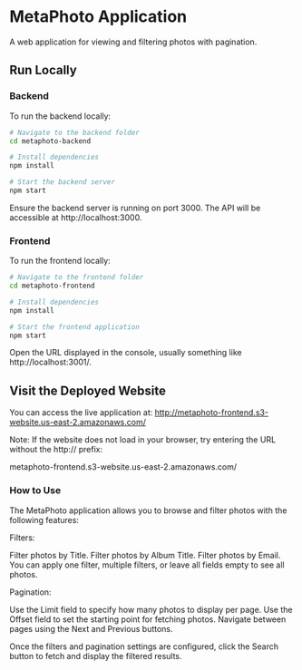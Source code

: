 # MetaPhoto Application

A web application for viewing and filtering photos with pagination.

## Run Locally

### Backend
To run the backend locally:

```bash
# Navigate to the backend folder
cd metaphoto-backend

# Install dependencies
npm install

# Start the backend server
npm start
```

Ensure the backend server is running on port 3000. The API will be accessible at http://localhost:3000.

### Frontend
To run the frontend locally:

```bash
# Navigate to the frontend folder
cd metaphoto-frontend

# Install dependencies
npm install

# Start the frontend application
npm start
```

Open the URL displayed in the console, usually something like http://localhost:3001/.

## Visit the Deployed Website
You can access the live application at:
http://metaphoto-frontend.s3-website.us-east-2.amazonaws.com/

Note: If the website does not load in your browser, try entering the URL without the http:// prefix:


metaphoto-frontend.s3-website.us-east-2.amazonaws.com/

### How to Use
The MetaPhoto application allows you to browse and filter photos with the following features:

Filters:

Filter photos by Title.
Filter photos by Album Title.
Filter photos by Email.
You can apply one filter, multiple filters, or leave all fields empty to see all photos.


Pagination:

Use the Limit field to specify how many photos to display per page.
Use the Offset field to set the starting point for fetching photos.
Navigate between pages using the Next and Previous buttons.

Once the filters and pagination settings are configured, click the Search button to fetch and display the filtered results.
